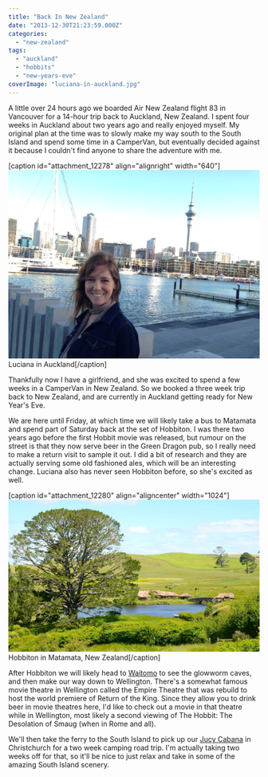 ```yaml
---
title: "Back In New Zealand"
date: "2013-12-30T21:23:59.000Z"
categories: 
  - "new-zealand"
tags: 
  - "auckland"
  - "hobbits"
  - "new-years-eve"
coverImage: "luciana-in-auckland.jpg"
---
```


A little over 24 hours ago we boarded Air New Zealand flight 83 in Vancouver for a 14-hour trip back to Auckland, New Zealand. I spent four weeks in Auckland about two years ago and really enjoyed myself. My original plan at the time was to slowly make my way south to the South Island and spend some time in a CamperVan, but eventually decided against it because I couldn't find anyone to share the adventure with me.

\[caption id="attachment\_12278" align="alignright" width="640"\]![Luciana in Auckland](images/luciana-in-auckland.jpg) Luciana in Auckland\[/caption\]

Thankfully now I have a girlfriend, and she was excited to spend a few weeks in a CamperVan in New Zealand. So we booked a three week trip back to New Zealand, and are currently in Auckland getting ready for New Year's Eve.

We are here until Friday, at which time we will likely take a bus to Matamata and spend part of Saturday back at the set of Hobbiton. I was there two years ago before the first Hobbit movie was released, but rumour on the street is that they now serve beer in the Green Dragon pub, so I really need to make a return visit to sample it out. I did a bit of research and they are actually serving some old fashioned ales, which will be an interesting change. Luciana also has never seen Hobbiton before, so she's excited as well.

\[caption id="attachment\_12280" align="aligncenter" width="1024"\]![Hobbiton in Matamata, New Zealand](images/hobbiton-matamata-new-zealand.jpg) Hobbiton in Matamata, New Zealand\[/caption\]

After Hobbiton we will likely head to [Waitomo](http://www.waitomo.com/waitomo-glowworm-caves.aspx) to see the glowworm caves, and then make our way down to Wellington. There's a somewhat famous movie theatre in Wellington called the Empire Theatre that was rebuild to host the world premiere of Return of the King. Since they allow you to drink beer in movie theatres here, I'd like to check out a movie in that theatre while in Wellington, most likely a second viewing of The Hobbit: The Desolation of Smaug (when in Rome and all).

We'll then take the ferry to the South Island to pick up our [Jucy Cabana](http://www.jucy.co.nz/vehicles/jucy-cabana.aspx) in Christchurch for a two week camping road trip. I'm actually taking two weeks off for that, so it'll be nice to just relax and take in some of the amazing South Island scenery.
